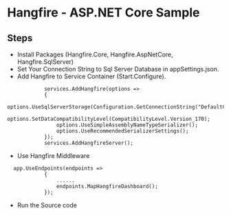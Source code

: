 # Hangfire - ASP.NET Core Sample

## Steps

- Install Packages (Hangfire.Core, Hangfire.AspNetCore, Hangfire.SqlServer)
- Set Your Connection String to Sql Server Database in appSettings.json.
- Add Hangfire to Service Container (Start.Configure).

```
            services.AddHangfire(options =>
            {
                options.UseSqlServerStorage(Configuration.GetConnectionString("DefaultConnection"));
                options.SetDataCompatibilityLevel(CompatibilityLevel.Version_170);
                options.UseSimpleAssemblyNameTypeSerializer();
                options.UseRecommendedSerializerSettings();
            });
            services.AddHangfireServer();

```

- Use Hangfire Middleware

```
  app.UseEndpoints(endpoints =>
            {
                ......
                endpoints.MapHangfireDashboard();
            });
```

- Run the Source code
